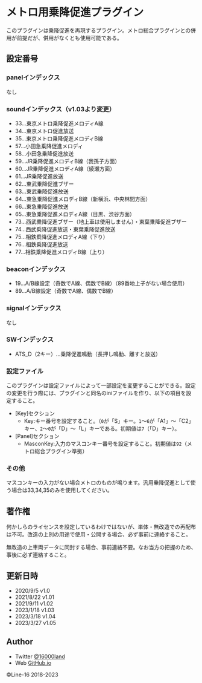 # メトロ用乗降促進プラグイン
このプラグインは乗降促進を再現するプラグイン。メトロ総合プラグインとの併用が前提だが、併用がなくとも使用可能である。

## 設定番号
### panelインデックス
なし

### soundインデックス（v1.03より変更）
- 33…東京メトロ乗降促進メロディA線
- 34…東京メトロ促進放送
- 35…東京メトロ乗降促進メロディB線
- 57…小田急乗降促進メロディ
- 58…小田急乗降促進放送
- 59…JR乗降促進メロディB線（我孫子方面）
- 60…JR乗降促進メロディA線（綾瀬方面）
- 61…JR乗降促進放送
- 62…東武乗降促進ブザー
- 63…東武乗降促進放送
- 64…東急乗降促進メロディB線（新横浜、中央林間方面）
- 66…東急乗降促進放送
- 65…東急乗降促進メロディA線（目黒、渋谷方面）
- 73…西武乗降促進ブザー（地上車は使用しません）・東葉乗降促進ブザー
- 74…西武乗降促進放送・東葉乗降促進放送
- 75…相鉄乗降促進メロディA線（下り）
- 76…相鉄乗降促進放送
- 77…相鉄乗降促進メロディB線（上り）

### beaconインデックス
- 19…A/B線設定（奇数でA線、偶数でB線）（89番地上子がない場合使用）
- 89…A/B線設定（奇数でA線、偶数でB線）

### signalインデックス
なし

### SWインデックス
- ATS_D（2キー）…乗降促進鳴動（長押し鳴動、離すと放送）

### 設定ファイル
このプラグインは設定ファイルによって一部設定を変更することができる。設定の変更を行う際には、プラグインと同名のiniファイルを作り、以下の項目を設定すること。
- [Key]セクション
    - Key:キー番号を設定すること。（`0`が「S」キー。`1`～`6`が「A1」～「C2」キー、`2`～`0`が「D」～「L」キーである。初期値は`7`（「D」キー）。
- [Panel]セクション
    - MasconKey:入力のマスコンキー番号を設定すること。初期値は`92`（メトロ総合プラグイン準拠）


### その他
マスコンキーの入力がない場合メトロのものが鳴ります。汎用乗降促進として使う場合は33,34,35のみを使用してください。

## 著作権
何かしらのライセンスを設定しているわけではないが、単体・無改造での再配布は不可。改造の上別の用途で使用・公開する場合、必ず事前に連絡すること。

無改造の上車両データに同封する場合、事前連絡不要。なお当方の把握のため、事後に必ず連絡すること。

## 更新日時
- 2020/9/5 v1.0
- 2021/8/22 v1.01
- 2021/9/11 v1.02
- 2023/1/18 v1.03
- 2023/3/18 v1.04
- 2023/3/27 v1.05

## Author
- Twitter [@16000land](https://twitter.com/16000land)
- Web [GitHub.io](https://susline2320.github.io)

©Line-16 2018-2023